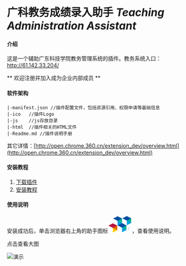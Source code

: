 # 广科教务成绩录入助手  _Teaching Administration Assistant_ 

#### 介绍
这是一个辅助广东科技学院教务管理系统的插件。教务系统入口： http://61.142.33.204/

** 欢迎注册并加入成为企业内部成员 **

#### 软件架构
``` 
|-manifest.json //插件配置文件，包括资源引用、权限申请等基础信息
|-ico   //插件Logo
|-js    //js存放目录
|-html  //插件相关的HTML文件
|-Readme.md //插件说明手册
```
其它详情：[http://open.chrome.360.cn/extension_dev/overview.html](http://open.chrome.360.cn/extension_dev/overview.html)

#### 安装教程

1. [下载插件](https://gitee.com/gdust/TA/attach_files/423204/download) 
2. <a href="https://jingyan.baidu.com/article/3065b3b6cc6cf6ffcef8a444.html" target="_blank">安装教程</a></h3>

#### 使用说明
安装成功后，单击浏览器右上角的助手图标![LOGO](data:image/png;base64,iVBORw0KGgoAAAANSUhEUgAAAD8AAAAuCAYAAACf1cHhAAAAB3RJTUUH4wwZ%0ACxspUzSKjwAADdVJREFUeJzlmnuQl9V5xz/Pe/td9sZy2V0uy7KAILvcBDVF%0AQMFLihJ1xhhN26ExpDK1RtN20lybttNkEs1YYxIz2liTmNgEEa2ximISJEA0%0AJBBBiCgXWWBZYGGXhd3f7b2d/nHeve9v97cLTmfa78xvZvd9z3nO8zznOc/t%0AvKKU4v8rrP9tBi42fv3YmwWPtQDk1p98ULw4wAJgEvBLoG3Q0QFITYg6ZYEb%0AggxJfzLwV8CfAj8B1gJn8o72AVPYfOM04IPd+YXAJ4G7gCLgdeAx4FdA6wXS%0AngbcBvwNMCV6diVaEd8CfgE0DUXkgxD+CuAOYDUwusfz5dFvA/AD4FUgNUza%0A04CbgTXArAHezwN+BPwG+D7wCnA6H7GLKXw9epfvBKoHGXcTcAN6d54Eni+A%0A9lhgFfCXwPwCxi+OfpuBH6KPg9t30MUQvga4F22G0wqcY6OVsAT4FPA9tEX0%0ARRy4G/gE+hgNF8uARehNeQL4Wc+XIxXeQDuxNcBf0H3uhotStBIWA1tQPIji%0ADQQLrZT7gBkXwCdADFiO4koUnwIeJlL0SIlOQ2vymgtgqhsBZQTcjM11FKkn%0AxA6+oA5IEpuyC+BRIwQCAaFIqoLrmO/XA+NB7+BIcABt6t8Fjo6YsQDICRgg%0AtQFyYzbJ8uz1lAU+WXkYxWXAV6P1hocQcEWvUREiy3JwawYucc3OIVp4Kz4S%0A1v8I3I/2vt8DjhU0SyLGMqL/rg3gw1lYmYGpPgSkmZ+DaT74nAb+CVgBfA3Y%0APyRt0AoNBCoDWOoit2ZgnquldSXsHG4A3H7sd+AUg50AOwkyLIN4G/g08DHg%0AO0BLXsYUkNHCy9QAuSGHrMggM/1uhYQISYVc6UG70SnQ+8BXgNuBfyWfteUE%0AsoJUBMjSLLIygyx0wQkhLXqNniwppdhUuZStY6aCUhT7Lg9PXUpTSSWEAagQ%0AQn84yrgCHZLWoDM8DVdrQCYFMNeD6gASIXiALz2zuR0YLMLHZ0sM9UcbEv3q%0Aj9nAx4G/BsYQKHANGKOQOR5M96A01MJ6/dLEU683zavqEn7j+GtIBh4Apgo5%0AnBxNyowRDzx2lU7gkRnXgZ/TFisGXduYvyhygMuBewjDOwmVTYVC5gTatGNA%0AqLTQ/bEDWISJjwHq1RjstyHWby0DperxgjWUmqukLlvGpQGUirYwX7M4ALqE%0AtwAUQsrUm6SAylwHhmpHUFS67SxuawAFsdDns3Uf4YxTTNYwSTnF2ipU2HcB%0AF3iDIPw9TuJHLCh+SuoaJ5LIQWCAazJk4h6gBR4daqZUnylhGOL7e0gU/R3X%0AXhaj8ujdmA3gZUCZgDkQ1V7oF0YE8MXotVCxn+v6+9G9LxAPfN4uHc/j067m%0AoFNCJl4GfkZbggBBCK4HY0Z5lI3aRO1ljSpbO1GCA+A0gbiaOTUEg2lBFrko%0AV2CvozUQKsjloLwM4g4sudInkcyqtgqwapHYAbCPgZEFDFD5I2VBMVT10IQv%0AQrvlMCN1mqd//xRrJ85nZ3ktr42dDqYF51phTDnUTITZM6C8zCTrmqjxKLcK%0A8Y5DbD9Yp0BygB0pYQAbVUAgyMos6rgFzQriFlRPgUtqoHoCpDNC4Bp618ag%0A/LGINVWv4ZwASUdrWP3WGFEC0WkdjfEyVjS/y+1Nu6mbuJBjoyp4bslHYGw5%0A1E6CVAaykdVIDpSBcqvBqwT7BMQOIfYJMDIQxuhlbgZQEqL22dDoQEpBIgZL%0AFkDNBMjkoCMF0mOOaL+l/Erwx4F7MlqjESQDyqHncbig7MlAkTYdUqbDnzf+%0AgQZ/Ms8t/Rq0tsD5jt6MISAKyOmddmvAG4+yT0DsAGJHFaiKvHuzidoYh9MG%0AnDEgGYIVwLnzkB0LQdCHfs+lXFAGeBPAr0BZp5DYQbAbI2vr1u8FQ4DWWBHl%0ALae5/4mvQ7woP2MAEnRZAu5k6FiK6lgKQSWYKlAbnEBtiMN+C1ICJQoM0Wf9%0AaBNY5tCNDgkjJQh4E1AdV6E6rgZ3clf4HYnwxQPNUyI4vsv0xkPYgQ+WTb5Y%0A01sJHhgWhNNQ7Vej3plSySljIefEJqG0lXaSsW1oboHtu8AsQAE91xDx8Cbu%0AVKmr7u18NRzhq9Dl5UZ0vj2974B0LMGCA7v50vf/hTLP1UINBtME29Lh8vgR%0AeH0HbG6ZQru1GYtvo5sTvXm0LNizHw4dhXhBaXkA7ILwfsRfDGZXWVuI8JXo%0ARsIL6O7IVcCX0O2oL9Ono3I+WcJtW1/mQzs2QWl5/0RIAYYBMUdnkI0nYNsO%0A2LIDTjaDrcCkCLgH2AI8iO4DdsM24dQZHU7NQcPlTuBz6OrzcbTD6Xo52NYk%0AgY+i21HLBng/GV1srAKeQjcKGkQpzpaUcf3OrWxbuJx0PAluVs8QgZgNvg/H%0AmuDgEWhqBtfXz22z70kpBT4L/BnwU+DHwF4cR8/1AvjQPLAt1UfJe9DtrLUM%0A0ssbaOcNdIPiJXSvbSDBe2Im8HXg58AXgLGpWILFe7bz0L99juKOc5F529pR%0AHY92ettOOBLxlXC0YvK7iInAPwDPAd9EqSkk47C/AbI+GBKLxh2Oxn0U3bQY%0AtInZU3gBbgE2Af+ObjYOJxTOjZSw2VDq78+Wjiq64t23WLH1VTCMOM0tsHWH%0A/h1p0qEq5ugjUPi9yYxIuE0o9VWcWJXRsVMhnAQeAK4FHqLA+r9T+BXAr4H1%0A6PNRVDA7vSFAvVLyIIFsTyeTq6vaTzrsbtjG629mOXJcp76OPdRZzQ9dtNTi%0AypcZZWzHbLsRlf4GmP8INAw4567KAX1b58MKRi5wN19KCHyT0DesRFGqftxl%0AJ578fOyRxXMyb9+Db30M2/oFhtExMuLo8tQDkiALXJHbcpPVrPQczJYMRkeA%0AipHHh9sDPew06x8D69BdzlVojz4sBJ6FAhLFacZVn6Sipol4cY7iEPu/zn+G%0A6bLuJTj5Msid6MuFJejidmi4kT8oUXCJh9T5UBHoktgzfCneAv5oVGYe+OUQ%0AlOuUGdW56w6Q60u255nOosPBOnTvfRW67Tu40L5JGBokilOMm3yKcdUnSZal%0AUQH4LpyD0JKAlfHXeDm3TGG0rAXjRbR/WY3u4feHoHfaBUoVzPCRSz3dmlLo%0AzkxnkhPGwGhHSjeictPAr4TsTLQlDJyU9RW+E63oa6UXgZXoK6F5fQeFoUHo%0AWcSSGSpqjzN2UjPJUn0B06MCRgFjjA5+WvZt1pzP8UxuGUg6jQ5Dr6Gd1Kfp%0A2QkO0S2pBEi9B3UeVIZgKP08ZIDszoCgVNcITgOYzXz8pZ8nfqaFT/VvCAye%0A5BxHJzU3A58BDgGoUPA9G8sKmDijgbolbzF51mGSpSlCH6KGUC9kFJQaPouc%0A3aCSPV+1op3sHcAqFDvxAjACZLaH3JKGZTmoCnRnJiMDydADSpeuYZK/DcqN%0AVza8Mi6S8TxhIprYPbmQDO8Y8B2E5V6H/UUxVNP4mmPM+pM/MGX2QS10oIXO%0A19USoDWA1fHtrE6ux1KdjHShmVA9jetfz6SKf5YbixXXdsB4V0eHvLudH05R%0Adm4m1VEM+PLC40rKnwHrJD27mEPHcYHQM/BT5rFEpfvA/C/u9Urs1ocyu8Bv%0A0e/FGpqxEPCUy5MlP2C3X81Oby7QAX4AYQglRVBst3H53A2qxP4KqQZL7INg%0AndXFiSpgkQj3nZ01/u03/nN0Lp1uBDzdLg6Q4t9oGum5QwuvQiHX4lAytYPR%0ACzLMue9dimZmcmEKZU5BsnvAfQ/CtkgJzmDUonsEBdc6e9mXqiZt2boxkXWh%0AfjrUTIJMJoFrgLoUla3RdXjsMBhtUd90aCVMTcanrtvwWgfaXXq9zX2o3F4g%0A1+pgl/hcclcD4xaeoeKWVsKTEJxBEDDLoGg5xOohtxfc/RC2aorikDdra1Pw%0AzeRzPF91G4eKLoW50/V58XxIpaM+QAiSBeWgsnPArUWc97USzEjTasDQDUDz%0A0TfPtZw+oYCcvPDY+XzjegkvAn7GxOuwqL/vXUpq01StPAMpCI6iPUTkJZQH%0A+GCNAesaiNdB7h3I7YOgDYxYRL2PEgwg7UMwrx4S0yGT6s1Azx0QXy8SJlHZ%0AueDVgHMEcQ6B1Qah1VcEADY+/2yr57pxBojt/YVXOjvLnnWY8Yn3qbruDKNn%0AtkEMgmbNx4CuUYHKAiaYYyG5FJxZ2hJy70CYAcPWltJ3HlkXjH5X5gNDPM1E%0AUAKZ2ahcDRI7DLGDYKTtvsdg55tv5CKuz2oFDia8wJj5rcz5/H7sWA6rVBGk%0A0SdmyHYREIJyAQOssWAtg1gdZN9CuQ2E/cJTUADdflDdSgiLUZk54E45IfF3%0A9nU97zWYrDz7our/SUI3LIDr128BA0xHoQIIhvuxSCfC7vsLq4IDxTfwVGY3%0Av1Wd+xAhDkiM4VRzPaBA/OMg6wnLHkEljujnvYQPgXOD+QXo/BrL0lwM70ou%0ALw4AzyqfRxFO0Hm7JV2sYwAmI1rsGPDfwKOg9nVf5XRrUd1xkwCBrNugBtPu%0ADa1KLuY3OYeBZ9AdlPfyDXKA9eZNnKWSftem+dGM/nbnh8DvhhhryLoN7QXQ%0AvPxiCH8KzdQ64K3BBiogFsIDsXtpkWrgbL5hne41BTwd/bYVyE+hGp05EuE7%0AbxnbgP+IGNtdyMSkgoftuzlkLADyht84umpfG9HfHv1fELS5F4T3RiJ8O/oT%0Asu+iv84o+PCawC6jjjapAnWKPC7/ILqztB39KcMHhR3yf+3D4+F8e/s/Jlo2%0Ayh0JHPcAAAAASUVORK5CYII= "ico.png")，查看使用说明。

点击查看大图

![演示](https://images.gitee.com/uploads/images/2019/1229/212905_f04e2d53_1350247.gif "03.gif")